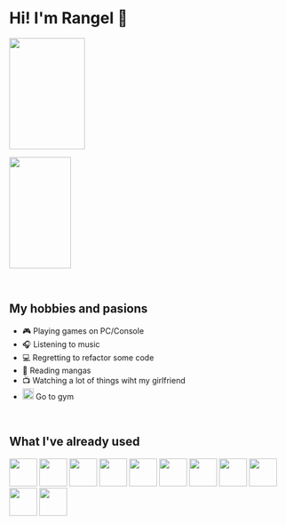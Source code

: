 # Hi! I'm Rangel 👋


  <img 
    height=200 
     width="52%"
      align="center" 
    src="https://github-readme-stats.vercel.app/api?username=rangel-g&include_all_commits=true&hide=prs&rank_icon=github&show_icons=true&theme=react#gh-dark-mode-only&card_width=320" />


  <img 
    height=200 
     width="47%"
     align="center" 
    src="https://github-readme-stats.vercel.app/api/top-langs/?username=jv-rangel&layout=compact&theme=react#gh-dark-mode-only&theme=react#gh-dark-mode-only&theme=default#gh-light-mode-only" />


<br/>

## My hobbies and pasions

- 🎮 Playing games on PC/Console
- 🎧 Listening to music
- 💻 Regretting to refactor some code
- 📖 Reading mangas
- 📺 Watching a lot of things wiht my girlfriend
- <img src="https://cdn-icons-png.flaticon.com/512/2461/2461076.png" height="20px" width="20px"/> Go to gym

<br />

## What I've already used
 
<div>
  <img src="https://cdn.jsdelivr.net/gh/devicons/devicon@latest/icons/html5/html5-original.svg" height="50px" width="50px"/>
  <img src="https://cdn.jsdelivr.net/gh/devicons/devicon@latest/icons/sass/sass-original.svg" height="50px" width="50px"/>
  <img src="https://cdn.jsdelivr.net/gh/devicons/devicon@latest/icons/typescript/typescript-original.svg" height="50px" width="50px"/>
  <img src="https://cdn.jsdelivr.net/gh/devicons/devicon@latest/icons/javascript/javascript-original.svg" height="50px" width="50px"/>
  <img src="https://cdn.jsdelivr.net/gh/devicons/devicon@latest/icons/angular/angular-original.svg" height="50px" width="50px"/>
  <img src="https://cdn.jsdelivr.net/gh/devicons/devicon@latest/icons/angularmaterial/angularmaterial-original.svg" height="50px" width="50px"/>
  <img src="https://cdn.jsdelivr.net/gh/devicons/devicon@latest/icons/ionic/ionic-original.svg" height="50px" width="50px"/>
  <img src="https://cdn.jsdelivr.net/gh/devicons/devicon@latest/icons/vscode/vscode-original.svg" height="50px" width="50px"/>
  <img src="https://cdn.jsdelivr.net/gh/devicons/devicon@latest/icons/github/github-original.svg" height="50px" width="50px"/>
  <img src="https://cdn.jsdelivr.net/gh/devicons/devicon@latest/icons/git/git-original.svg" height="50px" width="50px"/>
  <img src="https://cdn.jsdelivr.net/gh/devicons/devicon@latest/icons/nodejs/nodejs-original-wordmark.svg" height="50px" width="50px"/>
</div>
